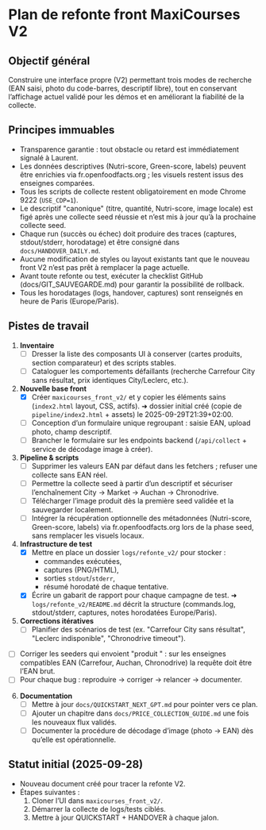 
# Plan de refonte front MaxiCourses V2

## Objectif général
Construire une interface propre (V2) permettant trois modes de recherche (EAN saisi, photo du code-barres, descriptif libre), tout en conservant l’affichage actuel validé pour les démos et en améliorant la fiabilité de la collecte.

## Principes immuables
- Transparence garantie : tout obstacle ou retard est immédiatement signalé à Laurent.
- Les données descriptives (Nutri-score, Green-score, labels) peuvent être enrichies via fr.openfoodfacts.org ; les visuels restent issus des enseignes comparées.
- Tous les scripts de collecte restent obligatoirement en mode Chrome 9222 (`USE_CDP=1`).
- Le descriptif "canonique" (titre, quantité, Nutri-score, image locale) est figé après une collecte seed réussie et n’est mis à jour qu’à la prochaine collecte seed.
- Chaque run (succès ou échec) doit produire des traces (captures, stdout/stderr, horodatage) et être consigné dans `docs/HANDOVER_DAILY.md`.
- Aucune modification de styles ou layout existants tant que le nouveau front V2 n’est pas prêt à remplacer la page actuelle.
- Avant toute refonte ou test, exécuter la checklist GitHub (docs/GIT_SAUVEGARDE.md) pour garantir la possibilité de rollback.
- Tous les horodatages (logs, handover, captures) sont renseignés en heure de Paris (Europe/Paris).

## Pistes de travail
1. **Inventaire**
   - [ ] Dresser la liste des composants UI à conserver (cartes produits, section comparateur) et des scripts stables.
   - [ ] Cataloguer les comportements défaillants (recherche Carrefour City sans résultat, prix identiques City/Leclerc, etc.).
2. **Nouvelle base front**
   - [x] Créer `maxicourses_front_v2/` et y copier les éléments sains (`index2.html` layout, CSS, actifs). ➜ dossier initial créé (copie de `pipeline/index2.html` + assets) le 2025-09-29T21:39+02:00.
   - [ ] Conception d’un formulaire unique regroupant : saisie EAN, upload photo, champ descriptif.
   - [ ] Brancher le formulaire sur les endpoints backend (`/api/collect` + service de décodage image à créer).
3. **Pipeline & scripts**
   - [ ] Supprimer les valeurs EAN par défaut dans les fetchers ; refuser une collecte sans EAN réel.
   - [ ] Permettre la collecte seed à partir d’un descriptif et sécuriser l’enchaînement City → Market → Auchan → Chronodrive.
   - [ ] Télécharger l’image produit dès la première seed validée et la sauvegarder localement.
   - [ ] Intégrer la récupération optionnelle des métadonnées (Nutri-score, Green-score, labels) via fr.openfoodfacts.org lors de la phase seed, sans remplacer les visuels locaux.
4. **Infrastructure de test**
   - [x] Mettre en place un dossier `logs/refonte_v2/` pour stocker : 
       - commandes exécutées,
       - captures (PNG/HTML),
       - sorties `stdout`/`stderr`,
       - résumé horodaté de chaque tentative.
   - [x] Écrire un gabarit de rapport pour chaque campagne de test. ➜ `logs/refonte_v2/README.md` décrit la structure (commands.log, stdout/stderr, captures, notes horodatées Europe/Paris).
5. **Corrections itératives**
   - [ ] Planifier des scénarios de test (ex. "Carrefour City sans résultat", "Leclerc indisponible", "Chronodrive timeout").
  - [ ] Corriger les seeders qui envoient "produit <EAN>" : sur les enseignes compatibles EAN (Carrefour, Auchan, Chronodrive) la requête doit être l’EAN brut.
   - [ ] Pour chaque bug : reproduire → corriger → relancer → documenter.
6. **Documentation**
   - [ ] Mettre à jour `docs/QUICKSTART_NEXT_GPT.md` pour pointer vers ce plan.
   - [ ] Ajouter un chapitre dans `docs/PRICE_COLLECTION_GUIDE.md` une fois les nouveaux flux validés.
   - [ ] Documenter la procédure de décodage d’image (photo → EAN) dès qu’elle est opérationnelle.

## Statut initial (2025-09-28)
- Nouveau document créé pour tracer la refonte V2.
- Étapes suivantes :
  1. Cloner l’UI dans `maxicourses_front_v2/`.
  2. Démarrer la collecte de logs/tests ciblés.
  3. Mettre à jour QUICKSTART + HANDOVER à chaque jalon.
